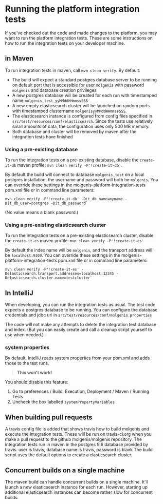 # Running the platform integration tests
If you've checked out the code and made changes to the platform, you may want to run the 
platform integration tests.
These are some instructions on how to run the integration tests on your developer machine.

## in Maven
To run integration tests in maven, call `mvn clean verify`. By default:
* The build will expect a standard postgres database server to be running on default port that is accessible for user `molgenis`
with password `molgenis` and database creation privileges
* A new postgres database will be created for each run with timestamped name `molgenis_test_yyMMddHHmmssSSS`
* A new empty elasticsearch cluster will be launched on random ports with timestamped clustername `molgenisyyMMddHHmmssSSS`.
* The elasticsearch instance is configured from config files specified in `src/test/resources/conf/elasticsearch`. Since the tests use relatively small amounts of data, the configuration uses only 500 MB memory.
* Both database and cluster will be removed by maven after the integration tests have finished

### Using a pre-existing database
To run the integration tests on a pre-existing database, disable the `create-it-db` maven profile: `mvn clean verify -P'!create-it-db'`.

By default the build will connect to database `molgenis_test` on a local postgres installation, the username and password will both be `molgenis`.
You can override these settings in the molgenis-platform-integration-tests pom.xml file or in command line parameters:
```
mvn clean verify -P'!create-it-db' -Dit_db_name=myname -Dit_db_user=postgres -Dit_db_password` 
```
(No value means a blank password.)

### Using a pre-existing elasticsearch cluster
To run the integration tests on a pre-existing elasticsearch cluster, disable the `create-it-es` maven profile: `mvn clean verify -P'!create-it-es'`

By default the index name will be `molgenis`, and the transport address will be `localhost:9300`.
You can override these settings in the molgenis-platform-integration-tests pom.xml file or in  command line parameters:
```
mvn clean verify -P'!create-it-es' -Delasticsearch.transport.addresses=localhost:12345 -Delasticsearch.cluster.name=testcluster`
```

## In IntelliJ
When developing, you can run the integration tests as usual.
The test code expects a postgres database to be running.
You can configure the database credentials and jdbc url in `src/test/resources/conf/molgenis.properties`

The code will not make any attempts to delete the integration test database and index.
(But you can easily create and call a cleanup script yourself to use when needed.)

### system properties
By default, IntelliJ reads system properties from your pom.xml and adds those to the
test runs. 

> **This won't work!** 

You should disable this feature:
1. Go to preferences / Build, Execution, Deployment / Maven / Running Tests 
2. Uncheck the box labelled `systemPropertyVariables`

## When building pull requests

A travis config file is added that shows travis how to build molgenis and execute the
integration tests.
These will be run on travis-ci.org when you make a pull request to the github molgenis/molgenis
repository.
The integration tests run in maven in the postgres 9.6 database provided by travis.
user is travis, database name is travis, password is blank
The build script uses the default options to create a elasticsearch cluster.

## Concurrent builds on a single machine
The maven build can handle concurrent builds on a single machine.
It'll launch a new elasticsearch instance for each run.
However, starting up additional elasticsearch instances can become rather slow for concurrent builds.